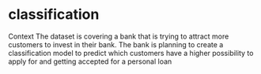 # classification
Context The dataset is covering a bank that is trying to attract more customers to invest in their bank. The bank is planning to create a classification model to predict which customers have a higher possibility to apply for and getting accepted for a personal loan
